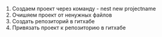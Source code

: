 1) Cоздаем проект через команду - nest new projectname
2) Очишяем проект от ненужных файлов
3) Создать репозиторий в гитхабе
4) Привязать проект к репозиторию в гитхабе
